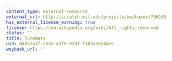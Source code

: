 ```yaml
---
content_type: external-resource
external_url: http://scratch.mit.edu/projects/madhaxor/736165
has_external_license_warning: true
license: https://en.wikipedia.org/wiki/All_rights_reserved
status: ''
title: TuneWars
uid: d48a7a3f-c0de-43f6-92df-f383a58e4ae5
wayback_url: ''
---
```

